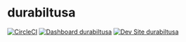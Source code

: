 # durabiltusa

[![CircleCI](https://circleci.com/gh/kmurphychi40/durabiltusa.svg?style=shield)](https://circleci.com/gh/kmurphychi40/durabiltusa)
[![Dashboard durabiltusa](https://img.shields.io/badge/dashboard-durabiltusa-yellow.svg)](https://dashboard.pantheon.io/sites/8fc98c97-9f9c-4dda-9a2c-109aa8539268#dev/code)
[![Dev Site durabiltusa](https://img.shields.io/badge/site-durabiltusa-blue.svg)](http://dev-durabiltusa.pantheonsite.io/)